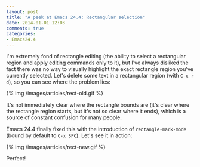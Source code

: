```yaml
---
layout: post
title: "A peek at Emacs 24.4: Rectangular selection"
date: 2014-01-01 12:03
comments: true
categories:
- Emacs24.4
---
```


I'm extremely fond of rectangle editing (the ability to select a
rectangular region and apply editing commands only to it), but I've
always disliked the fact there was no way to visually highlight the
exact rectangle region you've currently selected. Let's delete some
text in a rectangular region (with `C-x r d`), so you can see where the
problem lies:

{% img /images/articles/rect-old.gif %}

It's not immediately clear where the rectangle bounds are (it's clear
where the rectangle region starts, but it's not so clear where it
ends), which is a source of constant confusion for many people.

Emacs 24.4 finally fixed this with the introduction of
`rectangle-mark-mode` (bound by default to `C-x SPC`). Let's see it in
action:

{% img /images/articles/rect-new.gif %}

Perfect!
